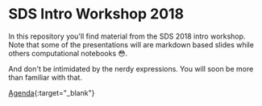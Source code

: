 # SDS Intro Workshop 2018

In this repository you'll find material from the SDS 2018 intro workshop. Note that some of the presentations will are markdown based slides while others computational notebooks 😳.

And don't be intimidated by the nerdy expressions. You will soon be more than familiar with that.

[Agenda](https://rawgit.com/SDS-AAU/Intro-2018/master/agenda.html){:target="_blank"}
